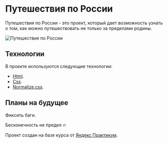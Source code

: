# Путешествия по России

Путешествия по России - это проект, который дает возможность узнать о том, как можно путешествовать не только за пределами родины.

![Путешествия по России](https://freelance.ru/img/portfolio/pics/00/3E/08/4065444.jpg)

## Технологии

В проекте используются следующие технологии:
* [Html](https://developer.mozilla.org/ru/docs/Learn/Getting_started_with_the_web/HTML_basics).
* [Css](https://developer.mozilla.org/ru/docs/Learn/Getting_started_with_the_web/CSS_basics).
* [Normalize.css](https://www.kobzarev.com/makeup/normalization-of-css-with-normalize-css/#:~:text=css-,Normalize.,%D0%B2%20%D1%81%D0%BE%D0%BE%D1%82%D0%B2%D0%B5%D1%82%D1%81%D1%82%D0%B2%D0%B8%D0%B8%20%D1%81%20%D1%81%D0%BE%D0%B2%D1%80%D0%B5%D0%BC%D0%B5%D0%BD%D0%BD%D1%8B%D0%BC%D0%B8%20%D1%81%D1%82%D0%B0%D0%BD%D0%B4%D0%B0%D1%80%D1%82%D0%B0%D0%BC%D0%B8.).

## Планы на будущее

Фиксить баги. 

Бесконечность не предел 🔥

Проект создан на базе курса от [Яндекс Практикум](https://practicum.yandex.ru/). 
